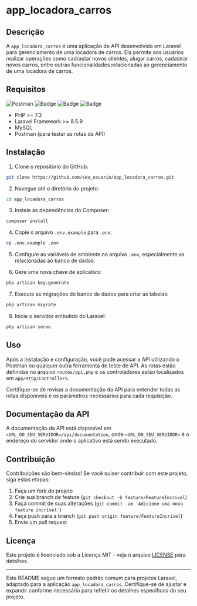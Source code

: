 # app_locadora_carros

## Descrição
A `app_locadora_carros` é uma aplicação de API desenvolvida em Laravel para gerenciamento de uma locadora de carros. Ela permite aos usuários realizar operações como cadrastar novos clientes, alugar carros, cadastrar novos carros, entre outras funcionalidades relacionadas ao gerenciamento de uma locadora de carros.

## Requisitos
 ![Postman](https://img.shields.io/badge/Postman-FF6C37?style=for-the-badge&logo=postman&logoColor=white)  ![Badge](https://img.shields.io/badge/PHP-7.4.6-green) ![Badge](https://img.shields.io/badge/Laravel-Framework-red) ![Badge](https://img.shields.io/badge/MySQL-Database-blue)

- PHP >= 7.3 
- Laravel Framework >= 8.5.9
- MySQL
- Postman (para testar as rotas da API)



## Instalação

1. Clone o repositório do GitHub:

```bash
git clone https://github.com/seu_usuario/app_locadora_carros.git
```

2. Navegue até o diretório do projeto:

```bash
cd app_locadora_carros
```

3. Instale as dependências do Composer:

```bash
composer install
```

4. Copie o arquivo `.env.example` para `.env`:

```bash
cp .env.example .env
```

5. Configure as variáveis de ambiente no arquivo `.env`, especialmente as relacionadas ao banco de dados.

6. Gere uma nova chave de aplicativo:

```bash
php artisan key:generate
```

7. Execute as migrações do banco de dados para criar as tabelas:

```bash
php artisan migrate
```

8. Inicie o servidor embutido do Laravel:

```bash
php artisan serve
```

## Uso

Após a instalação e configuração, você pode acessar a API utilizando o Postman ou qualquer outra ferramenta de teste de API. As rotas estão definidas no arquivo `routes/api.php` e os controladores estão localizados em `app/Http/Controllers`.

Certifique-se de revisar a documentação da API para entender todas as rotas disponíveis e os parâmetros necessários para cada requisição.

## Documentação da API

A documentação da API está disponível em `<URL_DO_SEU_SERVIDOR>/api/documentation`, onde `<URL_DO_SEU_SERVIDOR>` é o endereço do servidor onde o aplicativo está sendo executado.

## Contribuição

Contribuições são bem-vindas! Se você quiser contribuir com este projeto, siga estas etapas:

1. Faça um fork do projeto
2. Crie sua branch de feature (`git checkout -b feature/FeatureIncrivel`)
3. Faça commit de suas alterações (`git commit -am 'Adicione uma nova feature incrível'`)
4. Faça push para a branch (`git push origin feature/FeatureIncrivel`)
5. Envie um pull request

## Licença

Este projeto é licenciado sob a Licença MIT - veja o arquivo [LICENSE](LICENSE) para detalhes.

---
Este README segue um formato padrão comum para projetos Laravel, adaptado para a aplicação `app_locadora_carros`. Certifique-se de ajustar e expandir conforme necessário para refletir os detalhes específicos do seu projeto.
